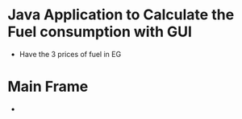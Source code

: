 # Java Application to Calculate the Fuel consumption with GUI
- Have the 3 prices of fuel in EG
# Main Frame
- 
